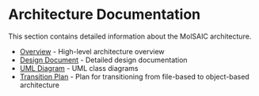 # Architecture Documentation

This section contains detailed information about the MolSAIC architecture.

- [Overview](overview.md) - High-level architecture overview
- [Design Document](design.md) - Detailed design documentation
- [UML Diagram](uml_diagram.md) - UML class diagrams
- [Transition Plan](transition_plan.md) - Plan for transitioning from file-based to object-based architecture
